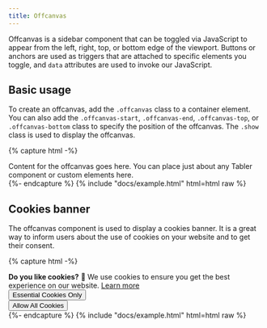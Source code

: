 ```yaml
---
title: Offcanvas
---
```


Offcanvas is a sidebar component that can be toggled via JavaScript to appear from the left, right, top, or bottom edge of the viewport. Buttons or anchors are used as triggers that are attached to specific elements you toggle, and `data` attributes are used to invoke our JavaScript.

## Basic usage

To create an offcanvas, add the `.offcanvas` class to a container element. You can also add the `.offcanvas-start`, `.offcanvas-end`, `.offcanvas-top`, or `.offcanvas-bottom` class to specify the position of the offcanvas. The `.show` class is used to display the offcanvas.

{% capture html -%}
<div
  class="offcanvas offcanvas-start show"
  tabindex="-1"
  id="offcanvas"
  aria-labelledby="offcanvasLabel"
>
  <div class="offcanvas-body">
    Content for the offcanvas goes here. You can place just about any Tabler component or custom
    elements here.
  </div>
</div>
{%- endcapture %}
{% include "docs/example.html" html=html raw %}

## Cookies banner

The offcanvas component is used to display a cookies banner. It is a great way to inform users about the use of cookies on your website and to get their consent.

{% capture html -%}
<div
  class="offcanvas offcanvas-bottom h-auto show"
  tabindex="-1"
  id="offcanvasBottom"
  aria-modal="true"
  role="dialog"
>
  <div class="offcanvas-body">
    <div class="container">
      <div class="row align-items-center">
        <div class="col">
          <strong>Do you like cookies?</strong> 🍪 We use cookies to ensure you get the best
          experience on our website.
          <a href="./terms-of-service.html" target="_blank">Learn more</a>
        </div>
        <div class="col-auto">
          <button type="button" class="btn btn-primary" data-bs-dismiss="offcanvas">
            Essential Cookies Only
          </button>
        </div>
        <div class="col-auto">
          <button type="button" class="btn btn-primary" data-bs-dismiss="offcanvas">
            Allow All Cookies
          </button>
        </div>
      </div>
    </div>
  </div>
</div>
{%- endcapture %}
{% include "docs/example.html" html=html raw %}